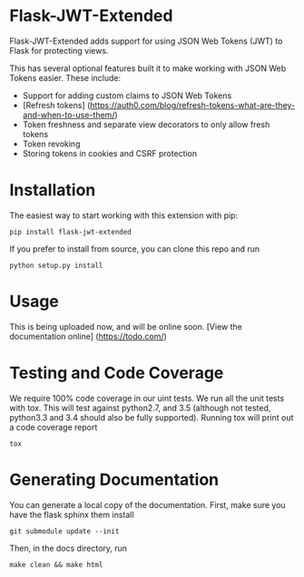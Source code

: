 # Flask-JWT-Extended
Flask-JWT-Extended adds support for using JSON Web Tokens (JWT) to Flask for protecting views.

This has several optional features built it to make working with JSON Web Tokens
easier. These include:

* Support for adding custom claims to JSON Web Tokens
* [Refresh tokens] (https://auth0.com/blog/refresh-tokens-what-are-they-and-when-to-use-them/)
* Token freshness and separate view decorators to only allow fresh tokens
* Token revoking
* Storing tokens in cookies and CSRF protection

# Installation
The easiest way to start working with this extension with pip:
```
pip install flask-jwt-extended
```

If you prefer to install from source, you can clone this repo and run
```
python setup.py install
```

# Usage
This is being uploaded now, and will be online soon.
[View the documentation online] (https://todo.com/)


# Testing and Code Coverage
We require 100% code coverage in our uint tests. We run all the unit tests with tox.
This will test against python2.7, and 3.5 (although not tested, python3.3 and 3.4
should also be fully supported). Running tox will print out a code coverage report
```
tox
```

# Generating Documentation
You can generate a local copy of the documentation. First, make sure you have
the flask sphinx them install
```
git submodule update --init
```

Then, in the docs directory, run
```
make clean && make html
```
